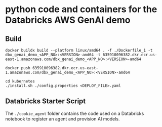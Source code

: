 # python code and containers for the Databricks AWS GenAI demo 

## Build 

```
docker buildx build --platform linux/amd64 . -f ./Dockerfile_1 -t dbx_genai_demo_<APP_NO>:<VERSION>-amd64 -t 635910096382.dkr.ecr.us-east-1.amazonaws.com/dbx_genai_demo_<APP_NO>:<VERSION>-amd64

docker push 635910096382.dkr.ecr.us-east-1.amazonaws.com/dbx_genai_demo_<APP_NO>:<VERSION>-amd64

cd kubernetes
./install.sh ./config.properties <DEPLOY_FILE>.yaml

```

## Databricks Starter Script

The `./cookie_agent` folder contains the code used on a Databricks notebook to register an agent and provision AI models.
